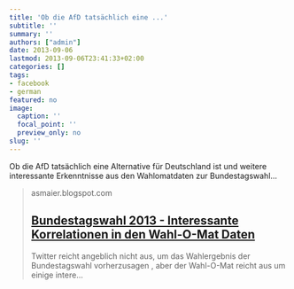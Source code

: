 ```yaml
---
title: 'Ob die AfD tatsächlich eine ...'
subtitle: ''
summary: ''
authors: ["admin"]
date: 2013-09-06
lastmod: 2013-09-06T23:41:33+02:00
categories: []
tags:
- facebook
- german
featured: no
image:
  caption: ''
  focal_point: ''
  preview_only: no
slug: ''
---
```

Ob die AfD tatsächlich eine Alternative für Deutschland ist und weitere interessante Erkenntnisse aus den Wahlomatdaten zur Bundestagswahl...
> asmaier.blogspot.com
> ## [Bundestagswahl 2013 - Interessante Korrelationen in den Wahl-O-Mat Daten](http://asmaier.blogspot.com/2013/09/bundestagswahl-2013-interessante.html)
>
> Twitter reicht angeblich nicht aus, um das Wahlergebnis der Bundestagswahl vorherzusagen , aber der Wahl-O-Mat  reicht aus um einige intere...



